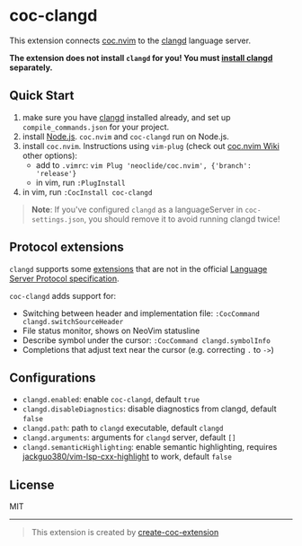 # coc-clangd

This extension connects [coc.nvim][] to the [clangd][] language server.

**The extension does not install `clangd` for you! You must [install clangd][clangd] separately.**

## Quick Start

1. make sure you have [clangd][] installed already, and set up `compile_commands.json` for your project.
1. install [Node.js][]. `coc.nvim` and `coc-clangd` run on Node.js.
1. install `coc.nvim`. Instructions using `vim-plug` (check out [coc.nvim Wiki][] other options):
   - add to `.vimrc`: `vim Plug 'neoclide/coc.nvim', {'branch': 'release'}`
   - in vim, run `:PlugInstall`
1. in vim, run `:CocInstall coc-clangd`

> **Note**: If you've configured `clangd` as a languageServer in `coc-settings.json`, you should remove it to avoid running clangd twice!

## Protocol extensions

`clangd` supports some [extensions][] that are not in the official [Language Server Protocol specification][lsp].

`coc-clangd` adds support for:

- Switching between header and implementation file: `:CocCommand clangd.switchSourceHeader`
- File status monitor, shows on NeoVim statusline
- Describe symbol under the cursor: `:CocCommand clangd.symbolInfo`
- Completions that adjust text near the cursor (e.g. correcting `.` to `->`)

## Configurations

- `clangd.enabled`: enable `coc-clangd`, default `true`
- `clangd.disableDiagnostics`: disable diagnostics from clangd, default `false`
- `clangd.path`: path to `clangd` executable, default `clangd`
- `clangd.arguments`: arguments for `clangd` server, default `[]`
- `clangd.semanticHighlighting`: enable semantic highlighting, requires [jackguo380/vim-lsp-cxx-highlight](https://github.com/jackguo380/vim-lsp-cxx-highlight) to work, default `false`

## License

MIT

---

> This extension is created by [create-coc-extension](https://github.com/fannheyward/create-coc-extension)

[node.js]: https://nodejs.org/en/
[clangd]: https://clangd.github.io/installation.html
[coc.nvim]: https://github.com/neoclide/coc.nvim
[coc.nvim wiki]: https://github.com/neoclide/coc.nvim/wiki/Install-coc.nvim
[lsp]: https://microsoft.github.io/language-server-protocol/specification
[extensions]: https://clangd.github.io/extensions.html
